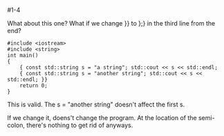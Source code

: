 #1-4

What about this one? What if we change }} to };} in the third line from the end? 

	#include <iostream>
	#include <string>
	int main()
	{
		{ const std::string s = "a string"; std::cout << s << std::endl;
		{ const std::string s = "another string"; std::cout << s << std::endl; }}
		return 0;
	}

This is valid.  The s = "another string" doesn't affect the first s.

If we change it, doens't change the program.  At the location of the semi-colon, there's nothing to get rid of anyways.

